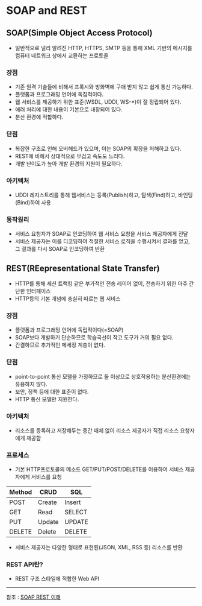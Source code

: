 # SOAP and REST

## SOAP(Simple Object Access Protocol)

- 일반적으로 널리 알려진 HTTP, HTTPS, SMTP 등을 통해 XML 기반의 메시지를 컴퓨터 네트워크 상에서 교환하는 프로토콜

### 장점

- 기존 원격 기술들에 비해서 프록시와 방화벽에 구애 받지 않고 쉽게 통신 가능하다.
- 플랫폼과 프로그래밍 언어에 독집적이다.
- 웹 서비스를 제공하기 위한 표준(WSDL, UDDI, WS-*)이 잘 정립되어 있다.
- 에러 처리에 대한 내용이 기본으로 내장되어 있다.
- 분산 환경에 적합하다.

### 단점

- 복잡한 구조로 인해 오버헤드가 있으며, 이는 SOAP의 확장을 저해하고 있다.
- REST에 비해서 상대적으로 무겁고 속도도 느리다.
- 개발 난이도가 높아 개발 환경의 지원이 필요하다.

### 아키텍처

- UDDI 레지스트리를 통해 웹서비스는 등록(Publish)하고, 탐색(Find)하고, 바인딩(Bind)하여 사용

### 동작원리

- 서비스 요청자가 SOAP로 인코딩하여 웹 서비스 요청을 서비스 제공자에게 전달
- 서비스 제공자는 이를 디코딩하여 적절한 서비스 로직을 수행시켜서 결과를 얻고, 그 결과를 다시 SOAP로 인코딩하여 반환

## REST(REepresentational State Transfer)

- HTTP를 통해 세션 트랙킹 같은 부가적인 전송 레이어 없이, 전송하기 위한 아주 간단한 인터페이스
- HTTP등의 기본 개념에 충실히 따르는 웹 서비스

### 장점

- 플랫폼과 프로그래밍 언어에 독립적이다(=SOAP)
- SOAP보다 개발하기 단순하므로 학습곡선이 작고 도구가 거의 필요 없다.
- 간결하므로 추가적인 메세징 계층이 없다.

### 단점

- point-to-point 통신 모델을 가정하므로 둘 이상으로 상호작용하는 분산환경에는 유용하지 않다.
- 보안, 정책 등에 대한 표준이 없다.
- HTTP 통신 모델만 지원한다.

### 아키텍처

- 리소스를 등록하고 저장해두는 중간 매체 없이 리소스 제공자가 직접 리소스 요청자에게 제공함

### 프로세스

- 기본 HTTP프로토콜의 메소드 GET/PUT/POST/DELETE를 이용하여 서비스 제공자에게 서비스를 요청

| Method | CRUD | SQL |
|--------|------|-----|
| POST | Create | Insert |
| GET | Read | SELECT |
| PUT | Update | UPDATE |
| DELETE | Delete | DELETE |

- 서비스 제공자는 다양한 형태로 표현된(JSON, XML, RSS 등) 리소스를 반환

### REST API란?
- REST 구조 스타일에 적합한 Web API

---

참조 : [SOAP REST 이해](https://www.slideshare.net/yjaeseok/soap-rest)